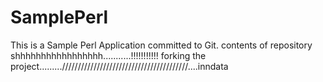 SamplePerl
==========
This is a Sample Perl Application committed to Git.
contents of repository shhhhhhhhhhhhhhhhh...........!!!!!!!!!!!
forking the project.........////////////////////////////////////////....inndata
